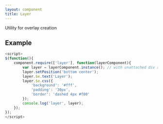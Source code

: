 ```yaml
---
layout: component
title: Layer
---
```


Utility for overlay creation

## Example

```js
<script>
$(function(){
	component.require(['layer'], function(layerComponent){
		var layer = layerComponent.instance(); // with unattached div as placeholder
		layer.setPosition('bottom center');
		layer.$e.text('Layer');
		layer.$e.css({
			'background': '#fff',
			'padding': '30px',
			'border': 'dashed 4px #f00'
		});
		console.log('layer', layer);
	});
});
</script>
```

<script>
$(function(){
	component.require(['layer'], function(layerComponent){
		var layer = layerComponent.instance(); // with unattached div as placeholder
		layer.setPosition('bottom center');
		layer.$e.text('Layer');
		layer.$e.css({
			'background': '#fff',
			'padding': '30px',
			'border': 'dashed 4px #f00'
		});
		console.log('layer', layer);
	});
});
</script>
